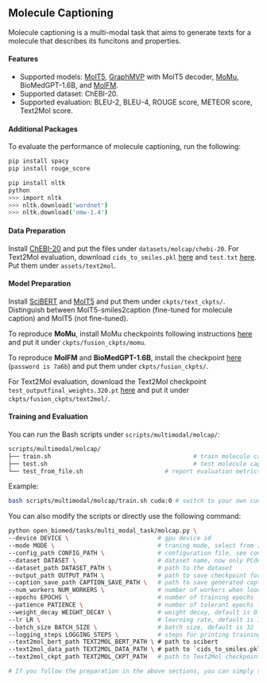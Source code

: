 ##  Molecule Captioning

Molecule captioning is a multi-modal task that aims to generate texts for a molecule that describes its funcitons and properties. 

#### Features

- Supported models: [MolT5](https://arxiv.org/abs/2204.11817), [GraphMVP](https://arxiv.org/abs/2110.07728) with MolT5 decoder, [MoMu](https://arxiv.org/abs/2209.05481), BioMedGPT-1.6B, and [MolFM](https://arxiv.org/abs/2307.09484). 
- Supported dataset: ChEBI-20.
- Supported evaluation: BLEU-2, BLEU-4, ROUGE score, METEOR score, Text2Mol score.

#### Additional Packages

To evaluate the performance of molecule captioning, run the following:

```bash
pip install spacy
pip install rouge_score

pip install nltk
python
>>> import nltk
>>> nltk.download('wordnet')
>>> nltk.download('omw-1.4')
```

#### Data Preparation

Install [ChEBI-20](https://github.com/blender-nlp/MolT5/tree/main/ChEBI-20_data) and put the files under `datasets/molcap/chebi-20`. For Text2Mol evaluation, download `cids_to_smiles.pkl` [here](https://uofi.box.com/v/MolT5-cid-to-smiles) and `test.txt`  [here](https://github.com/blender-nlp/MolT5/tree/main/evaluation/text2mol_data). Put them under `assets/text2mol`.

#### Model Preparation
Install [SciBERT](https://huggingface.co/allenai/scibert_scivocab_uncased) and [MolT5](https://huggingface.co/laituan245) and put them under `ckpts/text_ckpts/`. Distinguish between MolT5-smiles2caption (fine-tuned for molecule caption) and MolT5 (not fine-tuned). 

To reproduce **MoMu**, install MoMu checkpoints following instructions [here](https://github.com/ddz16/MoMu) and put it under `ckpts/fusion_ckpts/momu`.

To reproduce **MolFM** and **BioMedGPT-1.6B**, install the checkpoint [here](https://pan.baidu.com/s/1iAMBkuoZnNAylhopP5OgEg) (`password is 7a6b`) and put them under `ckpts/fusion_ckpts/`.

For Text2Mol evaluation, download the Text2Mol checkpoint `test_outputfinal_weights.320.pt` [here](https://uofi.box.com/s/es16alnhzfy1hpagf55fu48k49f8n29x) and put it under `ckpts/fusion_ckpts/text2mol/`.

#### Training and Evaluation

You can run the Bash scripts under `scripts/multimodal/molcap/`:

```bash
scripts/multimodal/molcap/
├── train.sh										# train molecule captioning model
├── test.sh											# test molecule captioning model
└── test_from_file.sh						# report evaluation metrics for molecule captions within a given file
```

Example:

```bash
bash scripts/multimodal/molcap/train.sh cuda:0 # switch to your own cuda device or cpu
```

You can also modify the scripts or directly use the following command:

```bash
python open_biomed/tasks/multi_modal_task/molcap.py \
--device DEVICE \                         # gpu device id
--mode MODE \                             # traning mode, select from [train, test, traintest]
--config_path CONFIG_PATH \               # configuration file, see configs/molcap/ for more details
--dataset DATASET \                       # dataset name, now only PCdes is available
--dataset_path DATASET_PATH \             # path to the dataset
--output_path OUTPUT_PATH \               # path to save checkpoint for training
--caption_save_path CAPTION_SAVE_PATH \   # path to save generated captions
--num_workers NUM_WORKERS \               # number of workers when loading data
--epochs EPOCHS \                         # number of training epochs
--patience PATIENCE \                     # number of tolerant epochs for early-stopping
--weight_decay WEIGHT_DECAY \             # weight decay, default is 0
--lr LR \                                 # learning rate, default is 1e-4
--batch_size BATCH_SIZE \                 # batch size, default is 32
--logging_steps LOGGING_STEPS \           # steps for printing training information
--text2mol_bert_path TEXT2MOL_BERT_PATH \ # path to scibert
--text2mol_data_path TEXT2MOL_DATA_PATH \ # path to `cids_to_smiles.pkl`
--text2mol_ckpt_path TEXT2MOL_CKPT_PATH   # path to Text2Mol checkpoint

# If you follow the preparation in the above sections, you can simply set text2mol arguments to default values.
```

